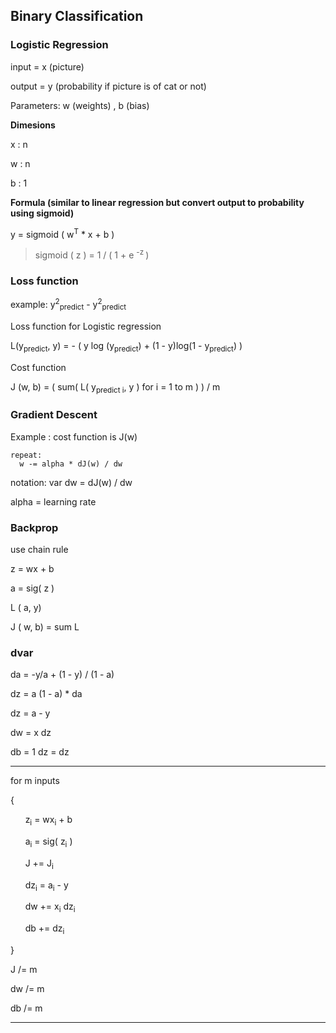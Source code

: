 ## Binary Classification

### Logistic Regression

input = x (picture)

output = y (probability if picture is of cat or not)

Parameters: w (weights) , b (bias)

**Dimesions**

x : n

w : n

b : 1

**Formula (similar to linear regression but convert output to probability using sigmoid)**

y = sigmoid ( w<sup>T</sup> * x + b )

> sigmoid ( z ) =  1 / ( 1 + e <sup> -z </sup>)

### Loss function

example: y<sup>2</sup><sub>predict</sub> - y<sup>2</sup><sub>predict</sub>

Loss function for Logistic regression

L(y<sub>predict</sub>, y) = - ( y log (y<sub>predict</sub>) + (1 - y)log(1 - y<sub>predict</sub>) )

Cost function

J (w, b) = ( sum( L( y<sub>predict i</sub>, y ) for i = 1 to m ) ) / m

### Gradient Descent

Example : cost function is J(w)

    repeat:
      w -= alpha * dJ(w) / dw

notation: var dw = dJ(w) / dw

alpha = learning rate

### Backprop

use chain rule 

z = wx + b

a = sig( z )

L ( a, y)

J ( w, b) = sum L

### dvar

da = -y/a + (1 - y) / (1 - a)

dz = a (1 - a) * da

dz = a - y

dw = x dz

db = 1 dz = dz

****
for m inputs

{

  &nbsp;&nbsp;&nbsp;&nbsp;&nbsp;&nbsp;z<sub>i</sub> = wx<sub>i</sub> + b

  &nbsp;&nbsp;&nbsp;&nbsp;&nbsp;&nbsp;a<sub>i</sub> = sig( z<sub>i</sub> )

  &nbsp;&nbsp;&nbsp;&nbsp;&nbsp;&nbsp;J += J<sub>i</sub>

  &nbsp;&nbsp;&nbsp;&nbsp;&nbsp;&nbsp;dz<sub>i</sub> = a<sub>i</sub> - y

  &nbsp;&nbsp;&nbsp;&nbsp;&nbsp;&nbsp;dw += x<sub>i</sub> dz<sub>i</sub>

  &nbsp;&nbsp;&nbsp;&nbsp;&nbsp;&nbsp;db += dz<sub>i</sub>

}

J /= m

dw /= m

db /= m

****





